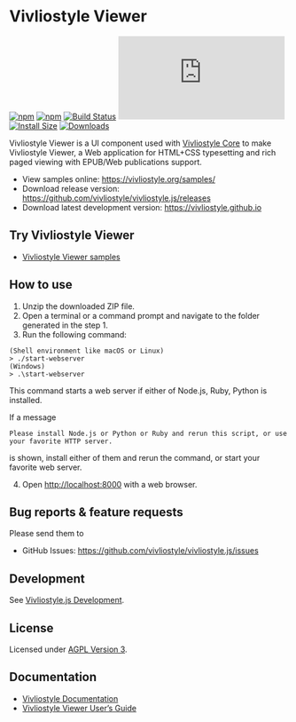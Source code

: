# Vivliostyle Viewer

[![npm][npm]][npm-url]
[![npm][npm-next]][npm-url]
[![Build Status][build-status]][build-status-url]
[![deps][deps]][deps-url]
[![Install Size][size]][size-url]
[![Downloads][downloads]][downloads-url]

Vivliostyle Viewer is a UI component used with [Vivliostyle Core](https://github.com/vivliostyle/vivliostyle.js/tree/master/packages/core) to make Vivliostyle Viewer, a Web application for HTML+CSS typesetting and rich paged viewing with EPUB/Web publications support.

- View samples online: <https://vivliostyle.org/samples/>
- Download release version: <https://github.com/vivliostyle/vivliostyle.js/releases>
- Download latest development version: <https://vivliostyle.github.io>

## Try Vivliostyle Viewer

- [Vivliostyle Viewer samples](https://vivliostyle.org/samples)

## How to use

1. Unzip the downloaded ZIP file.
2. Open a terminal or a command prompt and navigate to the folder generated in the step 1.
3. Run the following command:

```
(Shell environment like macOS or Linux)
> ./start-webserver
(Windows)
> .\start-webserver
```

This command starts a web server if either of Node.js, Ruby, Python is installed.

If a message

```
Please install Node.js or Python or Ruby and rerun this script, or use your favorite HTTP server.
```

is shown, install either of them and rerun the command, or start your favorite web server.

4. Open <http://localhost:8000> with a web browser.

## Bug reports & feature requests

Please send them to

- GitHub Issues: <https://github.com/vivliostyle/vivliostyle.js/issues>

## Development

See [Vivliostyle.js Development](https://github.com/vivliostyle/vivliostyle.js/wiki/Development).

## License

Licensed under [AGPL Version 3](http://www.gnu.org/licenses/agpl.html).

## Documentation

- [Vivliostyle Documentation](https://docs.vivliostyle.org)
- [Vivliostyle Viewer User’s Guide](https://docs.vivliostyle.org/#/user-guide)

[npm]: https://img.shields.io/npm/v/@vivliostyle/viewer/latest
[npm-next]: https://img.shields.io/npm/v/@vivliostyle/viewer/next
[npm-url]: https://www.npmjs.com/package/@vivliostyle/viewer
[build-status]: https://travis-ci.org/vivliostyle/vivliostyle.js.svg
[build-status-url]: https://travis-ci.org/vivliostyle/vivliostyle.js
[deps]: https://img.shields.io/david/vivliostyle/vivliostyle.js?path=packages/viewer
[deps-url]: https://david-dm.org/vivliostyle/vivliostyle.js/?path=packages/viewer
[size]: https://packagephobia.now.sh/badge?p=@vivliostyle/viewer
[size-url]: https://packagephobia.now.sh/result?p=@vivliostyle/viewer
[downloads]: https://img.shields.io/npm/dw/@vivliostyle/viewer.svg
[downloads-url]: https://www.npmjs.com/package/@vivliostyle/viewer
